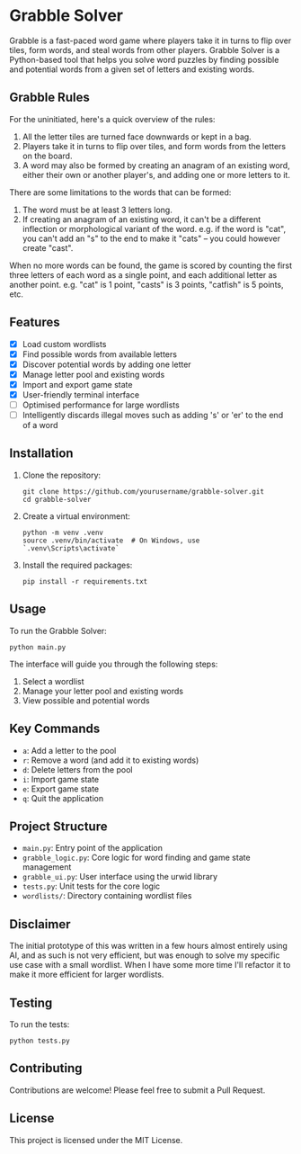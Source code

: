 # Grabble Solver

Grabble is a fast-paced word game where players take it in turns to flip over tiles, form words, and steal words from other players. Grabble Solver is a Python-based tool that helps you solve word puzzles by finding possible and potential words from a given set of letters and existing words.

## Grabble Rules

For the uninitiated, here's a quick overview of the rules:

1. All the letter tiles are turned face downwards or kept in a bag.
2. Players take it in turns to flip over tiles, and form words from the letters on the board.
3. A word may also be formed by creating an anagram of an existing word, either their own or another player's,  and adding one or more letters to it.

There are some limitations to the words that can be formed:

1. The word must be at least 3 letters long.
2. If creating an anagram of an existing word, it can't be a different inflection or morphological variant of the word. e.g. if the word is "cat", you can't add an "s" to the end to make it "cats" – you could however create "cast".

When no more words can be found, the game is scored by counting the first three letters of each word as a single point, and each additional letter as another point. e.g. "cat" is 1 point, "casts" is 3 points, "catfish" is 5 points, etc.

## Features

- [x] Load custom wordlists
- [x] Find possible words from available letters
- [x] Discover potential words by adding one letter
- [x] Manage letter pool and existing words
- [x] Import and export game state
- [x] User-friendly terminal interface
- [ ] Optimised performance for large wordlists
- [ ] Intelligently discards illegal moves such as adding 's' or 'er' to the end of a word

## Installation

1. Clone the repository:
   ```
   git clone https://github.com/yourusername/grabble-solver.git
   cd grabble-solver
   ```

2. Create a virtual environment:
   ```
   python -m venv .venv
   source .venv/bin/activate  # On Windows, use `.venv\Scripts\activate`
   ```

3. Install the required packages:
   ```
   pip install -r requirements.txt
   ```

## Usage

To run the Grabble Solver:

```
python main.py
```

The interface will guide you through the following steps:
1. Select a wordlist
2. Manage your letter pool and existing words
3. View possible and potential words

## Key Commands

- `a`: Add a letter to the pool
- `r`: Remove a word (and add it to existing words)
- `d`: Delete letters from the pool
- `i`: Import game state
- `e`: Export game state
- `q`: Quit the application

## Project Structure

- `main.py`: Entry point of the application
- `grabble_logic.py`: Core logic for word finding and game state management
- `grabble_ui.py`: User interface using the urwid library
- `tests.py`: Unit tests for the core logic
- `wordlists/`: Directory containing wordlist files

## Disclaimer

The initial prototype of this was written in a few hours almost entirely using AI, and as such is not very efficient, but was enough to solve my specific use case with a small wordlist. When I have some more time I'll refactor it to make it more efficient for larger wordlists.

## Testing

To run the tests:

```
python tests.py
```

## Contributing

Contributions are welcome! Please feel free to submit a Pull Request.

## License

This project is licensed under the MIT License.
